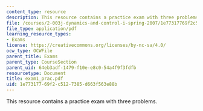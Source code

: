 ```yaml
---
content_type: resource
description: This resource contains a practice exam with three problems.
file: /courses/2-003j-dynamics-and-control-i-spring-2007/1e77317769f2c5127385d663f563e88b_exam1_prac.pdf
file_type: application/pdf
learning_resource_types:
- Exams
license: https://creativecommons.org/licenses/by-nc-sa/4.0/
ocw_type: OCWFile
parent_title: Exams
parent_type: CourseSection
parent_uid: 64eb3adf-1479-f10e-e8c0-54a4f9f3fdfb
resourcetype: Document
title: exam1_prac.pdf
uid: 1e773177-69f2-c512-7385-d663f563e88b
---
```

This resource contains a practice exam with three problems.